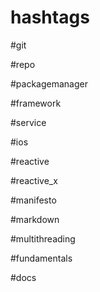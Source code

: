 # hashtags

#git

#repo

#packagemanager

#framework

#service

#ios

#reactive

#reactive_x

#manifesto

#markdown

#multithreading

#fundamentals

#docs
